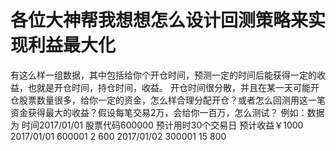 # 各位大神帮我想想怎么设计回测策略来实现利益最大化

有这么样一组数据，其中包括给你个开仓时间，预测一定的时间后能获得一定的收益，也就是开仓时间，持仓时间，收益。
开仓时间很分散，并且在某一天可能开仓股票数量很多，给你一定的资金，怎么样合理分配开仓？或者怎么回测用这一笔资金获得最大的收益？假设每笔交易2万，会给你一百万，怎么测试？
例如：数据为  时间2017/01/01  股票代码600000  预计用时30个交易日  预计收益￥1000
				2017/01/01			600001		   2					600
                2017/01/02			300001			15					800